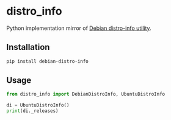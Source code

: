 # distro_info

Python implementation mirror of [Debian distro-info utility][distro-info-link].

[distro-info-link]: https://salsa.debian.org/debian/distro-info/-/tree/master/python

## Installation

```bash
pip install debian-distro-info
```

## Usage

```python
from distro_info import DebianDistroInfo, UbuntuDistroInfo

di = UbuntuDistroInfo()
print(di._releases)
```